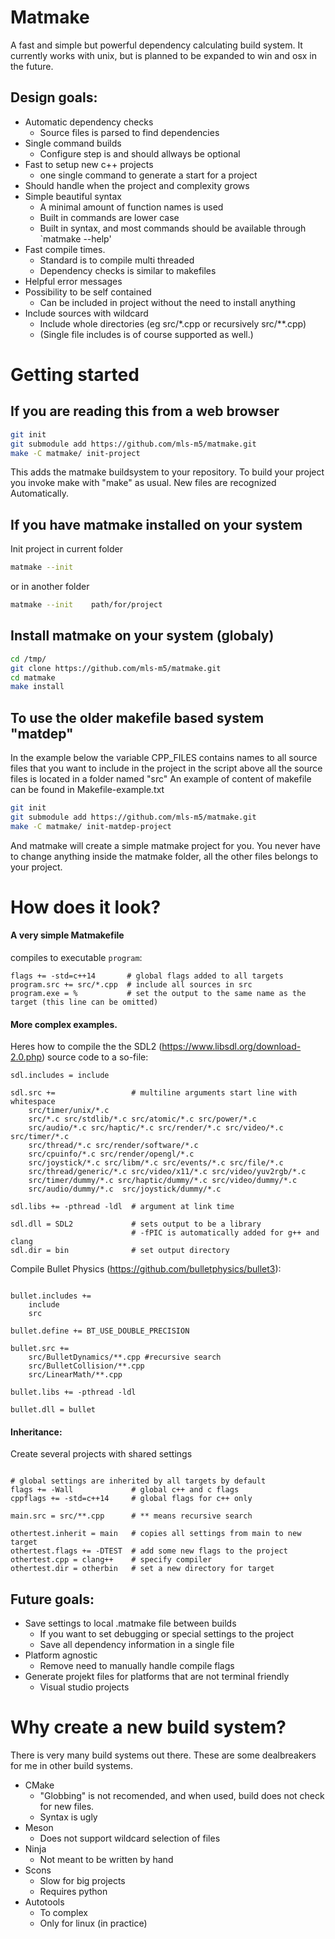 Matmake
======================
A fast and simple but powerful dependency calculating build system.
It currently works with unix, but is planned to be expanded to win and osx in the future.

Design goals:
------
* Automatic dependency checks
	* Source files is parsed to find dependencies
* Single command builds
	* Configure step is and should allways be optional
* Fast to setup new c++ projects
	* one single command to generate a start for a project
* Should handle when the project and complexity grows
* Simple beautiful syntax
	* A minimal amount of function names is used
	* Built in commands are lower case
	* Built in syntax, and most commands should be available through `matmake --help'
* Fast compile times.
	* Standard is to compile multi threaded
	* Dependency checks is similar to makefiles
* Helpful error messages
* Possibility to be self contained
	* Can be included in project without the need to install anything
* Include sources with wildcard
	* Include whole directories (eg src/\*.cpp or recursively src/\*\*.cpp)
	* (Single file includes is of course supported as well.)
	



Getting started
==========

If you are reading this from a web browser
----------------------------------------
```sh
git init
git submodule add https://github.com/mls-m5/matmake.git
make -C matmake/ init-project
```

This adds the matmake buildsystem to your repository. To build your project you invoke make with "make" as usual.
New files are recognized Automatically.

If you have matmake installed on your system
----------------------------------------
Init project in current folder

```sh
matmake --init
```

or in another folder


```sh
matmake --init    path/for/project
```

Install matmake on your system (globaly)
-------------------------------------------
```sh
cd /tmp/
git clone https://github.com/mls-m5/matmake.git
cd matmake
make install
```


To use the older makefile based system "matdep"
----------------------------------------------
In the example below the variable CPP_FILES contains names to all source files that you want to include in the project
in the script above all the source files is located in a folder named "src"
An example of content of makefile can be found in Makefile-example.txt


```sh
git init
git submodule add https://github.com/mls-m5/matmake.git
make -C matmake/ init-matdep-project
```

And matmake will create a simple matmake project for you. You never have to change anything inside the matmake folder, all the other files belongs to your project.



How does it look?
==========

#### A very simple Matmakefile
compiles to executable `program`:

```
flags += -std=c++14       # global flags added to all targets
program.src += src/*.cpp  # include all sources in src
program.exe = %           # set the output to the same name as the target (this line can be omitted)
```

#### More complex examples.

Heres how to compile the the SDL2 (https://www.libsdl.org/download-2.0.php) source code to a so-file:

```
sdl.includes = include

sdl.src +=                 # multiline arguments start line with whitespace
	src/timer/unix/*.c 
	src/*.c src/stdlib/*.c src/atomic/*.c src/power/*.c
	src/audio/*.c src/haptic/*.c src/render/*.c src/video/*.c src/timer/*.c
	src/thread/*.c src/render/software/*.c
	src/cpuinfo/*.c src/render/opengl/*.c
	src/joystick/*.c src/libm/*.c src/events/*.c src/file/*.c
	src/thread/generic/*.c src/video/x11/*.c src/video/yuv2rgb/*.c
	src/timer/dummy/*.c src/haptic/dummy/*.c src/video/dummy/*.c 
	src/audio/dummy/*.c  src/joystick/dummy/*.c

sdl.libs += -pthread -ldl  # argument at link time

sdl.dll = SDL2             # sets output to be a library
                           # -fPIC is automatically added for g++ and clang
sdl.dir = bin              # set output directory

```

Compile Bullet Physics (https://github.com/bulletphysics/bullet3):

```

bullet.includes +=
	include
	src

bullet.define += BT_USE_DOUBLE_PRECISION

bullet.src +=
	src/BulletDynamics/**.cpp #recursive search
	src/BulletCollision/**.cpp
	src/LinearMath/**.cpp

bullet.libs += -pthread -ldl

bullet.dll = bullet
```

#### Inheritance:
Create several projects with shared settings

```

# global settings are inherited by all targets by default
flags += -Wall             # global c++ and c flags
cppflags += -std=c++14     # global flags for c++ only

main.src = src/**.cpp      # ** means recursive search

othertest.inherit = main   # copies all settings from main to new target
othertest.flags += -DTEST  # add some new flags to the project
othertest.cpp = clang++    # specify compiler
othertest.dir = otherbin   # set a new directory for target

```

Future goals:
-----
* Save settings to local .matmake file between builds
	* If you want to set debugging or special settings to the project
	* Save all dependency information in a single file
* Platform agnostic
	* Remove need to manually handle compile flags
* Generate projekt files for platforms that are not terminal friendly
	* Visual studio projects


Why create a new build system?
=========
There is very many build systems out there. These are some dealbreakers for me in other build systems.

* CMake
	* "Globbing" is not recomended, and when used, build does not check for new files.
	* Syntax is ugly
* Meson
	* Does not support wildcard selection of files
* Ninja
	* Not meant to be written by hand
* Scons
	* Slow for big projects
	* Requires python
* Autotools
	* To complex
	* Only for linux (in practice)



